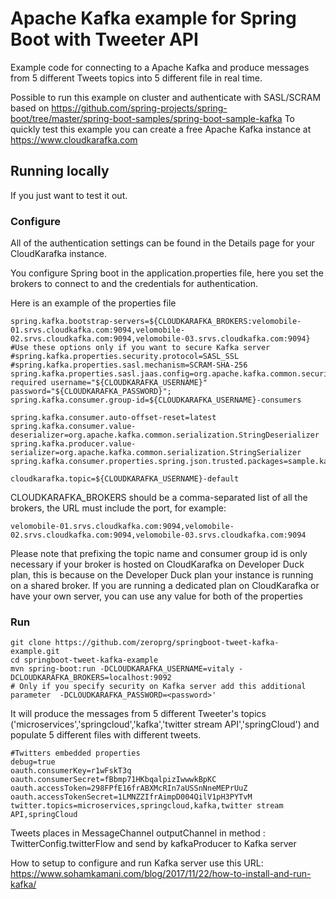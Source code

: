 # Apache Kafka example for Spring Boot with Tweeter API

Example code for connecting to a Apache Kafka and produce messages from 5 different Tweets topics into 5 different file in real time.

Possible to run this example on cluster and authenticate with SASL/SCRAM based on https://github.com/spring-projects/spring-boot/tree/master/spring-boot-samples/spring-boot-sample-kafka
To quickly test this example you can create a free Apache Kafka instance at https://www.cloudkarafka.com

## Running locally

If you just want to test it out.

### Configure

All of the authentication settings can be found in the Details page for your CloudKarafka instance.

You configure Spring boot in the application.properties file, here you set the brokers to connect to
and the credentials for authentication.

Here is an example of the properties file
```
spring.kafka.bootstrap-servers=${CLOUDKARAFKA_BROKERS:velomobile-01.srvs.cloudkafka.com:9094,velomobile-02.srvs.cloudkafka.com:9094,velomobile-03.srvs.cloudkafka.com:9094}
#Use these options only if you want to secure Kafka server
#spring.kafka.properties.security.protocol=SASL_SSL
#spring.kafka.properties.sasl.mechanism=SCRAM-SHA-256
spring.kafka.properties.sasl.jaas.config=org.apache.kafka.common.security.scram.ScramLoginModule required username="${CLOUDKARAFKA_USERNAME}" password="${CLOUDKARAFKA_PASSWORD}";
spring.kafka.consumer.group-id=${CLOUDKARAFKA_USERNAME}-consumers

spring.kafka.consumer.auto-offset-reset=latest
spring.kafka.consumer.value-deserializer=org.apache.kafka.common.serialization.StringDeserializer
spring.kafka.producer.value-serializer=org.apache.kafka.common.serialization.StringSerializer
spring.kafka.consumer.properties.spring.json.trusted.packages=sample.kafka

cloudkarafka.topic=${CLOUDKARAFKA_USERNAME}-default
```
CLOUDKARAFKA_BROKERS should be a comma-separated list of all the brokers, the URL must include the port, for example:

`velomobile-01.srvs.cloudkafka.com:9094,velomobile-02.srvs.cloudkafka.com:9094,velomobile-03.srvs.cloudkafka.com:9094`

Please note that prefixing the topic name and consumer group id is only necessary if your broker is hosted on CloudKarafka on Developer Duck plan,
this is because on the Developer Duck plan your instance is running on a shared broker.
If you are running a dedicated plan on CloudKarafka or have your own server, you can use any value for both of the properties

### Run

```
git clone https://github.com/zeroprg/springboot-tweet-kafka-example.git
cd springboot-tweet-kafka-example
mvn spring-boot:run -DCLOUDKARAFKA_USERNAME=vitaly -DCLOUDKARAFKA_BROKERS=localhost:9092
# Only if you specify security on Kafka server add this additional parameter  -DCLOUDKARAFKA_PASSWORD=<password>'
```


It will produce the messages from 5 different Tweeter's topics ('microservices','springcloud','kafka','twitter stream API','springCloud') and populate 5 different files with different tweets.
```
#Twitters embedded properties
debug=true
oauth.consumerKey=r1wFskT3q
oauth.consumerSecret=fBbmp71HKbqalpizIwwwkBpKC
oauth.accessToken=298FPfE16frABXMcRIn7aUSSnNneMEPrUuZ
oauth.accessTokenSecret=1LMNZZIfrAimpD004QilV1pH3PYTvM
twitter.topics=microservices,springcloud,kafka,twitter stream API,springCloud
```

Tweets places in MessageChannel outputChannel in method : TwitterConfig.twitterFlow and send by kafkaProducer to Kafka server

How to setup to configure and run Kafka server use this URL: https://www.sohamkamani.com/blog/2017/11/22/how-to-install-and-run-kafka/
